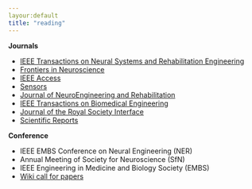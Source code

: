 ```yaml
---
layour:default
title: "reading"
---
```

**Journals**
- [IEEE Transactions on Neural Systems and Rehabilitation Engineering](https://ieeexplore.ieee.org/xpl/RecentIssue.jsp?punumber=7333)
- [Frontiers in Neuroscience](https://www.frontiersin.org/journals/neuroscience)
- [IEEE Access](https://ieeexplore.ieee.org/xpl/RecentIssue.jsp?punumber=6287639)
- [Sensors](https://www.mdpi.com/journal/sensors)
- [Journal of NeuroEngineering and Rehabilitation](https://jneuroengrehab.biomedcentral.com/)
- [IEEE Transactions on Biomedical Engineering](https://ieeexplore.ieee.org/xpl/RecentIssue.jsp?punumber=10)
- [Journal of the Royal Society Interface](https://royalsocietypublishing.org/journal/rsif)
- [Scientific Reports](https://www.nature.com/srep/)

**Conference**
- IEEE EMBS Conference on Neural Engineering (NER)
- Annual Meeting of Society for Neuroscience (SfN)
- IEEE Engineering in Medicine and Biology Society (EMBS)
- [Wiki call for papers](http://www.wikicfp.com/cfp/)
